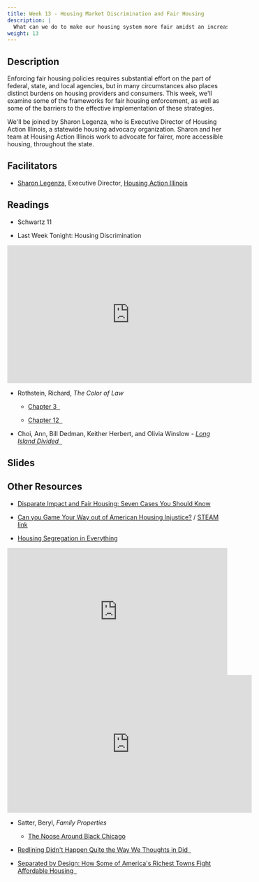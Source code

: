 ```yaml
---
title: Week 13 - Housing Market Discrimination and Fair Housing
description: |
  What can we do to make our housing system more fair amidst an increasingly divided political landscape?
weight: 13
---
```

## Description

Enforcing fair housing policies requires substantial effort on the part of federal, state, and local agencies, but in many circumstances also places distinct burdens on housing providers and consumers. This week, we'll examine some of the frameworks for fair housing enforcement, as well as some of the barriers to the effective implementation of these strategies.

We'll be joined by Sharon Legenza, who is Executive Director of Housing Action Illinois, a statewide housing advocacy organization. Sharon and her team at Housing Action Illinois work to advocate for fairer, more accessible housing, throughout the state.

## Facilitators

* [Sharon Legenza](https://housingactionil.org/board-and-staff-bios/sharon-legenza/), Executive Director, [Housing Action Illinois](https://housingactionil.org)

## Readings

* Schwartz 11

* Last Week Tonight: Housing Discrimination

<iframe width="560" height="315" src="https://www.youtube-nocookie.com/embed/_-0J49_9lwc" title="YouTube video player" frameborder="0" allow="accelerometer; autoplay; clipboard-write; encrypted-media; gyroscope; picture-in-picture" allowfullscreen></iframe>

* Rothstein, Richard, *The Color of Law*

  - [Chapter 3 &nbsp;<i class="fas fa-cloud-download-alt"></i>](https://uofi.box.com/s/b0v33tzq5y2qed0dzs6c1etqopxtslbl)
  
  - [Chapter 12 &nbsp;<i class="fas fa-cloud-download-alt"></i>](https://uofi.box.com/s/nsmxv02z218dv6xk506l4nqip5tkt8w3)
  
* Choi, Ann, Bill Dedman, Keither Herbert, and Olivia Winslow - [*Long Island Divided* &nbsp;<i class="far fa-newspaper"></i>](https://projects.newsday.com/long-island/real-estate-agents-investigation/)

## Slides
## Other Resources

* [Disparate Impact and Fair Housing: Seven Cases You Should Know](https://www.propublica.org/article/disparate-impact-and-fair-housing-seven-cases-you-should-know)

* [Can you Game Your Way out of American Housing Injustice?](https://www.bloomberg.com/news/articles/2022-01-12/video-game-spotlights-racism-in-u-s-housing-system?srnd=citylab-housing) / [STEAM link](https://store.steampowered.com/app/1763520/Dots_Home/)
* [Housing Segregation in Everything](https://www.npr.org/sections/codeswitch/2018/04/11/601494521/video-housing-segregation-in-everything)

<iframe src="https://www.npr.org/player/embed/601131468/601396049" width="100%" height="290" frameborder="0" scrolling="no" title="NPR embedded audio player"></iframe>

<iframe width="560" height="315" src="https://www.youtube-nocookie.com/embed/O5FBJyqfoLM" title="YouTube video player" frameborder="0" allow="accelerometer; autoplay; clipboard-write; encrypted-media; gyroscope; picture-in-picture" allowfullscreen></iframe>

* Satter, Beryl, *Family Properties*
  - [The Noose Around Black Chicago](https://uofi.box.com/s/9y05n6w49m2xlataxt4jsv0pomi45bwt)

* [Redlining Didn't Happen Quite the Way We Thoughts in Did &nbsp;<i class="far fa-newspaper"></i>](https://www.governing.com/context/redlining-didnt-happen-quite-the-way-we-thought-it-did?_amp=true)

* [Separated by Design: How Some of America's Richest Towns Fight Affordable Housing &nbsp;<i class="far fa-newspaper"></i>](https://www.propublica.org/article/how-some-of-americas-richest-towns-fight-affordable-housing)